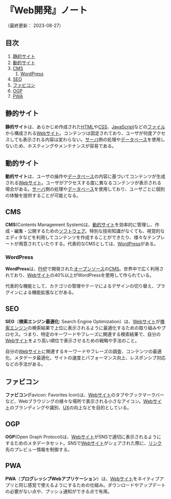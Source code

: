 # 『Web開発』ノート

（最終更新： 2023-08-27）


## 目次

1. [静的サイト](#静的サイト)
1. [動的サイト](#動的サイト)
1. [CMS](#cms)
	1. [WordPress](#wordpress)
1. [SEO](#seo)
1. [ファビコン](#ファビコン)
1. [OGP](#ogp)
1. [PWA](#pwa)


## 静的サイト

**静的サイト**は、あらかじめ作成された[HTML](../../html/_/chapters/html.md#html)や[CSS](../../css/_/chapters/css.md#css)、[JavaScript](../../javascript/_/chapters/javascript.md#javascript)などの[ファイル](../../../computer/software/_/chapters/file_system.md#ファイル)から構成される[Webサイト](../../../network/_/chapters/web.md#web)。コンテンツは固定されており、ユーザが何度アクセスしても表示される内容は変わらない。[サーバ](../../../network/_/chapters/web.md#webサーバ)側の処理や[データベース](../../../development/database/_/chapters/database.md#データベース)を使用しないため、ホスティングやメンテナンスが容易である。


## 動的サイト

**動的サイト**は、ユーザの操作や[データベース](../../../development/database/_/chapters/database.md#データベース)の内容に基づいてコンテンツが生成される[Webサイト](../../../network/_/chapters/web.md#web)。ユーザがアクセスする度に異なるコンテンツが表示される場合がある。[サーバ](../../../network/_/chapters/web.md#webサーバ)側の処理や[データベース](../../../development/database/_/chapters/database.md#データベース)を使用しており、ユーザごとに個別の体験を提供することが可能となる。


## CMS

**CMS**(Contents Management System)は、[動的サイト](#動的サイト)を効率的に管理し、作成・編集・公開するための[ソフトウェア](../../../computer/software/_/chapters/software.md#応用ソフトウェア)。特別な技術知識がなくても、視覚的なエディタなどを利用してコンテンツを作成することができたり、様々なテンプレートが用意されていたりする。代表的なCMSとしては、[WordPress](#wordpress)がある。

### WordPress

**WordPress**は、[PHP](../../../programming/_/chapters/programming_language.md#php)で開発された[オープンソース](../../../computer/software/_/chapters/open_source_software.md#オープンソースソフトウェア)の[CMS](#cms)。世界中で広く利用されており、[Webサイト](../../../network/_/chapters/web.md#web)の40%以上がWordPressを使用して作られている。

代表的な機能として、カテゴリの管理やテーマによるデザインの切り替え、プラグインによる機能拡張などがある。


## SEO

**SEO**（**検索エンジン最適化**: Search Engine Optimization）は、[Webサイト](../../../network/_/chapters/web.md#web)が[検索エンジン](../../../network/_/chapters/web.md#検索エンジン)の検索結果で上位に表示されるように最適化するための取り組みやプロセス。つまり、特定のキーワードやフレーズに関連する検索結果で、自分の[Webサイト](../../../network/_/chapters/web.md#web)をより高い順位で表示させるための戦略や手法のこと。

自分の[Webサイト](../../../network/_/chapters/web.md#web)に関連するキーワードやフレーズの調査、コンテンツの最適化、メタデータ最適化、サイトの速度とパフォーマンス向上、レスポンシブ対応などの手法がある。


## ファビコン

**ファビコン**(Favicon: Favorites Icon)は、[Webサイト](../../../network/_/chapters/web.md#web)のタブやブックマークバーなど、Webブラウジングの様々な場所で表示される小さなアイコン。[Webサイト](../../../network/_/chapters/web.md#web)のブランディングや識別、[UX](../../../computer/software/_/chapters/software.md#ux)の向上などを目的としている。


## OGP

**OGP**(Open Graph Protocol)は、[Webサイト](../../../network/_/chapters/web.md#web)がSNSで適切に表示されるようにするためのメタデータセット。SNSで[Webサイト](../../../network/_/chapters/web.md#web)がシェアされた際に、[リンク](../../../network/_/chapters/web.md#ハイパーリンク)先のプレビュー情報を制御する。


## PWA

**PWA**（**プログレッシブWebアプリケーション**）は、[Webサイト](../../../network/_/chapters/web.md#web)をネイティブアプリと同じ感覚で使えるようにするための仕組み。ダウンロードやアップデートの必要がない点や、プッシュ通知ができる点で有用。
